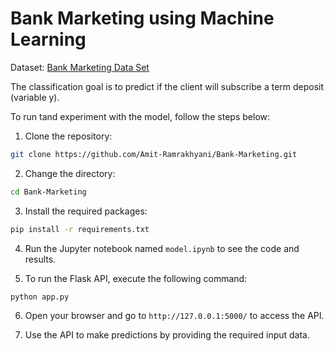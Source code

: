 # Bank Marketing using Machine Learning

Dataset: <a href="https://archive.ics.uci.edu/dataset/222/bank+marketing" target="_blank">Bank Marketing Data Set</a>

The classification goal is to predict if the client will subscribe a term deposit (variable y).

To run tand experiment with the model, follow the steps below:

1. Clone the repository:

```bash
git clone https://github.com/Amit-Ramrakhyani/Bank-Marketing.git
```

2. Change the directory:

```bash
cd Bank-Marketing
```

3. Install the required packages:

```bash
pip install -r requirements.txt
```

4. Run the Jupyter notebook named `model.ipynb` to see the code and results.
   
5. To run the Flask API, execute the following command:

```bash
python app.py
```

6. Open your browser and go to `http://127.0.0.1:5000/` to access the API.
   
7. Use the API to make predictions by providing the required input data.